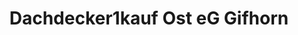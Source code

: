 ---
title: "Dachdecker1kauf Ost eG Gifhorn"
url: /gifhorn/dachdecker1kauf-ost-eg-gifhorn/
shop: Großhandel
---